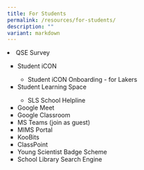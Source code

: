 ```yaml
---
title: For Students
permalink: /resources/for-students/
description: ""
variant: markdown
---
```

<li><a style="text-decoration: none" href="https://go.gov.sg/qse2025" target="_blank">QSE Survey</a></li>
<ul style="list-style-type: square;">
<li><a style="text-decoration: none" href="http://bit.ly/studenticon" target="_blank">Student iCON</a></li>
<ul><li><a style="text-decoration: none" href="https://www.youtube.com/watch?v=fP4NH8_Wk8w" target="_blank">Student iCON Onboarding - for Lakers</a></li></ul>
<li><a style="text-decoration: none" href="https://vle.learning.moe.edu.sg/login" target="_blank">Student Learning Space</a></li>
<ul><li><a style="text-decoration: none" href="https://go.gov.sg/lakesidesls" target="_blank">SLS School Helpline</a></li></ul>
<li><a style="text-decoration: none" href="https://meet.google.com" target="_blank">Google Meet</a></li>
<li><a style="text-decoration: none" href="https://classroom.google.com" target="_blank">Google Classroom</a></li>
<li><a style="text-decoration: none" href="https://www.microsoft.com/en-us/microsoft-teams/join-a-meeting" target="_blank">MS Teams (join as guest)</a></li>
<li><a style="text-decoration: none" href="https://idp.mims.moe.gov.sg/nidp/app/login" target="_blank">MIMS Portal</a></li>
<li><a style="text-decoration: none" href="https://member.koobits.com/?utm_source=web_nav&amp;utm_medium=btn&amp;utm_campaign=k21web&amp;utm_content=login" target="_blank">KooBits</a></li>
<li><a style="text-decoration: none" href="https://www.classpoint.app/" target="_blank">ClassPoint</a></li>
<li><a style="text-decoration: none" href="https://youngscientist.sscglobal.com.sg/" target="_blank">Young Scientist Badge Scheme</a></li>
<li><a style="text-decoration: none" href="https://schoolibrary.moe.edu.sg/lakesidepri/cgi-bin/spydus.exe/MSGTRN/WPAC/HOME" target="_blank">School Library Search Engine</a></li>
</ul>